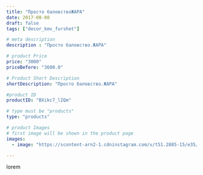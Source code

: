 ```yaml
---
title: "Просто баловствоЖАРА"
date: 2017-08-08
draft: false
tags: ["decor_kmv_furshet"]

# meta description
description : "Просто баловство.ЖАРА"

# product Price
price: "3000"
priceBefore: "3600.0"

# Product Short Description
shortDescription: "Просто баловство.ЖАРА"

#product ID
productID: "BXikc7_lIQm"

# type must be "products"
type: "products"

# product Images
# first image will be shown in the product page
images:
  - image: "https://scontent-arn2-1.cdninstagram.com/v/t51.2885-15/e35/20635520_1651671141530570_9191628079598927872_n.jpg?se=7&tp=1&_nc_ht=scontent-arn2-1.cdninstagram.com&_nc_cat=102&_nc_ohc=HNwU3bSVmuMAX_kxiWu&oh=6308a3ec2ad22b4d53aff2d576ad734f&oe=60750E6A&ig_cache_key=MTU3Njk4MzEzNzc3MDMwODY0Ng%3D%3D.2"

---
```

lorem
